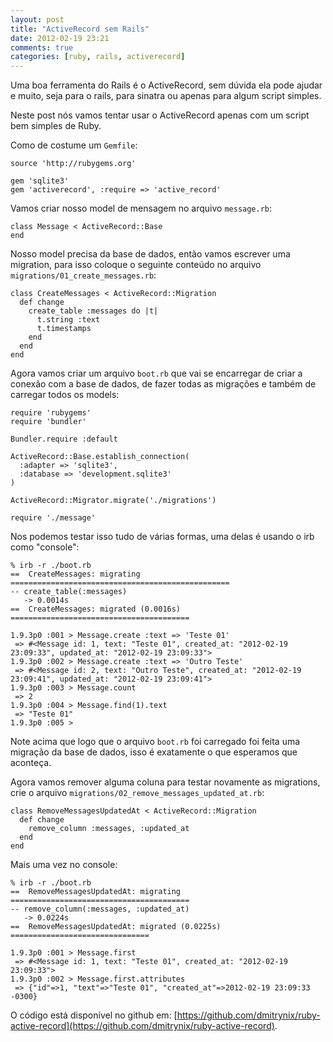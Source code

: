 ```yaml
---
layout: post
title: "ActiveRecord sem Rails"
date: 2012-02-19 23:21
comments: true
categories: [ruby, rails, activerecord]
---
```


Uma boa ferramenta do Rails é o ActiveRecord, sem dúvida ela pode
ajudar e muito, seja para o rails, para sinatra ou apenas para algum
script simples.

Neste post nós vamos tentar usar o ActiveRecord apenas com um script bem
simples de Ruby.

Como de costume um ``Gemfile``:

    source 'http://rubygems.org'

    gem 'sqlite3'
    gem 'activerecord', :require => 'active_record'

Vamos criar nosso model de mensagem no arquivo ``message.rb``:

    class Message < ActiveRecord::Base
    end

Nosso model precisa da base de dados, então vamos escrever uma
migration, para isso coloque o seguinte conteúdo no arquivo
``migrations/01_create_messages.rb``:

    class CreateMessages < ActiveRecord::Migration
      def change
        create_table :messages do |t|
          t.string :text
          t.timestamps
        end
      end
    end

Agora vamos criar um arquivo ``boot.rb`` que vai se encarregar de criar a
conexão com a base de dados, de fazer todas as migrações e também de
carregar todos os models:

    require 'rubygems'
    require 'bundler'

    Bundler.require :default

    ActiveRecord::Base.establish_connection(
      :adapter => 'sqlite3',
      :database => 'development.sqlite3'
    )

    ActiveRecord::Migrator.migrate('./migrations')

    require './message'

Nos podemos testar isso tudo de várias formas, uma delas é usando o irb
como "console":

    % irb -r ./boot.rb
    ==  CreateMessages: migrating
    =================================================
    -- create_table(:messages)
       -> 0.0014s
    ==  CreateMessages: migrated (0.0016s)
    ========================================

    1.9.3p0 :001 > Message.create :text => 'Teste 01'
     => #<Message id: 1, text: "Teste 01", created_at: "2012-02-19
    23:09:33", updated_at: "2012-02-19 23:09:33">
    1.9.3p0 :002 > Message.create :text => 'Outro Teste'
     => #<Message id: 2, text: "Outro Teste", created_at: "2012-02-19
    23:09:41", updated_at: "2012-02-19 23:09:41">
    1.9.3p0 :003 > Message.count
     => 2
    1.9.3p0 :004 > Message.find(1).text
     => "Teste 01"
    1.9.3p0 :005 >

Note acima que logo que o arquivo ``boot.rb`` foi carregado foi feita
uma migração da base de dados, isso é exatamente o que esperamos que
aconteça.

Agora vamos remover alguma coluna para testar novamente as migrations,
crie o arquivo ``migrations/02_remove_messages_updated_at.rb``:

    class RemoveMessagesUpdatedAt < ActiveRecord::Migration
      def change
        remove_column :messages, :updated_at
      end
    end

Mais uma vez no console:

    % irb -r ./boot.rb
    ==  RemoveMessagesUpdatedAt: migrating
    ========================================
    -- remove_column(:messages, :updated_at)
       -> 0.0224s
    ==  RemoveMessagesUpdatedAt: migrated (0.0225s)
    ===============================

    1.9.3p0 :001 > Message.first
     => #<Message id: 1, text: "Teste 01", created_at: "2012-02-19
    23:09:33">
    1.9.3p0 :002 > Message.first.attributes
     => {"id"=>1, "text"=>"Teste 01", "created_at"=>2012-02-19 23:09:33
    -0300}

O código está disponível no github em:
[https://github.com/dmitrynix/ruby-active-record](https://github.com/dmitrynix/ruby-active-record).
